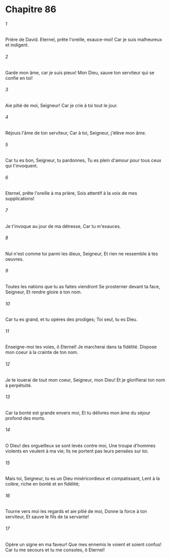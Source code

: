 # Chapitre 86

###### 1
Prière de David. Eternel, prête l'oreille, exauce-moi! Car je suis malheureux et indigent.
###### 2
Garde mon âme, car je suis pieux! Mon Dieu, sauve ton serviteur qui se confie en toi!
###### 3
Aie pitié de moi, Seigneur! Car je crie à toi tout le jour.
###### 4
Réjouis l'âme de ton serviteur, Car à toi, Seigneur, j'élève mon âme.
###### 5
Car tu es bon, Seigneur, tu pardonnes, Tu es plein d'amour pour tous ceux qui t'invoquent.
###### 6
Eternel, prête l'oreille à ma prière, Sois attentif à la voix de mes supplications!
###### 7
Je t'invoque au jour de ma détresse, Car tu m'exauces.
###### 8
Nul n'est comme toi parmi les dieux, Seigneur, Et rien ne ressemble à tes oeuvres.
###### 9
Toutes les nations que tu as faites viendront Se prosterner devant ta face, Seigneur, Et rendre gloire à ton nom.
###### 10
Car tu es grand, et tu opères des prodiges; Toi seul, tu es Dieu.
###### 11
Enseigne-moi tes voies, ô Eternel! Je marcherai dans ta fidélité. Dispose mon coeur à la crainte de ton nom.
###### 12
Je te louerai de tout mon coeur, Seigneur, mon Dieu! Et je glorifierai ton nom à perpétuité.
###### 13
Car ta bonté est grande envers moi, Et tu délivres mon âme du séjour profond des morts.
###### 14
O Dieu! des orgueilleux se sont levés contre moi, Une troupe d'hommes violents en veulent à ma vie; Ils ne portent pas leurs pensées sur toi.
###### 15
Mais toi, Seigneur, tu es un Dieu miséricordieux et compatissant, Lent à la colère, riche en bonté et en fidélité;
###### 16
Tourne vers moi les regards et aie pitié de moi, Donne la force à ton serviteur, Et sauve le fils de ta servante!
###### 17
Opère un signe en ma faveur! Que mes ennemis le voient et soient confus! Car tu me secours et tu me consoles, ô Eternel!
